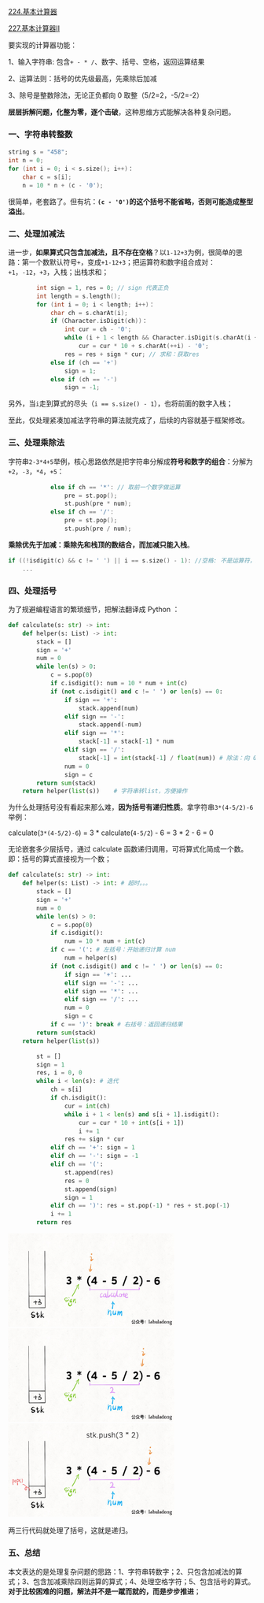 [224.基本计算器](https://leetcode-cn.com/problems/basic-calculator)

[227.基本计算器II](https://leetcode-cn.com/problems/basic-calculator-ii)

要实现的计算器功能：

1、输入字符串: 包含`+ - * /`、数字、括号、空格，返回运算结果

2、运算法则：括号的优先级最高，先乘除后加减

3、除号是整数除法，无论正负都向 0 取整（5/2=2，-5/2=-2）

**层层拆解问题，化整为零，逐个击破**，这种思维方式能解决各种复杂问题。

### 一、字符串转整数

```cpp
string s = "458";
int n = 0;
for (int i = 0; i < s.size(); i++)：
    char c = s[i];
    n = 10 * n + (c - '0');
```

很简单，老套路了。但有坑：**`(c - '0')`的这个括号不能省略，否则可能造成整型溢出**。

### 二、处理加减法

进一步，**如果算式只包含加减法，且不存在空格**？以`1-12+3`为例，很简单的思路：第一个数默认符号`+`，变成`+1-12+3`；把运算符和数字组合成对：`+1`，`-12`，`+3`，入栈；出栈求和；

```cpp
        int sign = 1, res = 0; // sign 代表正负
        int length = s.length();
        for (int i = 0; i < length; i++)：
            char ch = s.charAt(i);
            if (Character.isDigit(ch))：
                int cur = ch - '0';
                while (i + 1 < length && Character.isDigit(s.charAt(i + 1)))
                    cur = cur * 10 + s.charAt(++i) - '0';
                res = res + sign * cur; // 求和：获取res
            else if (ch == '+')
                sign = 1;
            else if (ch == '-')
                sign = -1;
```

另外，当`i`走到算式的尽头（`i == s.size() - 1`），也将前面的数字入栈；

至此，仅处理紧凑加减法字符串的算法就完成了，后续的内容就基于框架修改。

### 三、处理乘除法

字符串`2-3*4+5`举例，核心思路依然是把字符串分解成**符号和数字的组合**：分解为`+2`，`-3`，`*4`，`+5`：

```cpp
            else if ch == '*': // 取前一个数字做运算
                pre = st.pop();
                st.push(pre * num);
            else if ch == '/':
                pre = st.pop();
                st.push(pre / num);
```

**乘除优先于加减：乘除先和栈顶的数结合，而加减只能入栈**。

```cpp
if ((!isdigit(c) && c != ' ') || i == s.size() - 1): //空格: 不是运算符，应该忽略
    ...
```

### 四、处理括号

为了规避编程语言的繁琐细节，把解法翻译成 Python ：

```python
def calculate(s: str) -> int:
    def helper(s: List) -> int:
        stack = []
        sign = '+'
        num = 0
        while len(s) > 0:
            c = s.pop(0)
            if c.isdigit(): num = 10 * num + int(c)
            if (not c.isdigit() and c != ' ') or len(s) == 0:
                if sign == '+':
                    stack.append(num)
                elif sign == '-':
                    stack.append(-num)
                elif sign == '*':
                    stack[-1] = stack[-1] * num
                elif sign == '/':
                    stack[-1] = int(stack[-1] / float(num)) # 除法：向 0 取整
                num = 0
                sign = c
        return sum(stack)
    return helper(list(s))    # 字符串转list，方便操作
```

为什么处理括号没有看起来那么难，**因为括号有递归性质**。拿字符串`3*(4-5/2)-6`举例：

calculate(`3*(4-5/2)-6`)
= 3 * calculate(`4-5/2`) - 6
= 3 * 2 - 6
= 0

无论嵌套多少层括号，通过 calculate 函数递归调用，可将算式化简成一个数。即：括号的算式直接视为一个数；

```python
def calculate(s: str) -> int:
    def helper(s: List) -> int: # 超时。。。
        stack = []
        sign = '+'
        num = 0
        while len(s) > 0:
            c = s.pop(0)
            if c.isdigit():
                num = 10 * num + int(c)
            if c == '(': # 左括号：开始递归计算 num
                num = helper(s)
            if (not c.isdigit() and c != ' ') or len(s) == 0:
                if sign == '+': ...
                elif sign == '-': ... 
                elif sign == '*': ...
                elif sign == '/': ...
                num = 0
                sign = c
            if c == ')': break # 右括号：返回递归结果
        return sum(stack)
    return helper(list(s))
```

```python
        st = []
        sign = 1
        res, i = 0, 0 
        while i < len(s): # 迭代
            ch = s[i]
            if ch.isdigit():
                cur = int(ch)
                while i + 1 < len(s) and s[i + 1].isdigit():
                    cur = cur * 10 + int(s[i + 1])
                    i += 1
                res += sign * cur
            elif ch == '+': sign = 1
            elif ch == '-': sign = -1
            elif ch == '(':
                st.append(res)
                res = 0
                st.append(sign)
                sign = 1
            elif ch == ')': res = st.pop(-1) * res + st.pop(-1)
            i += 1
        return res
```

<img src="../pictures/calculator/4.jpg" style="zoom:33%;" />

<img src="../pictures/calculator/5.jpg" style="zoom:33%;" />

<img src="../pictures/calculator/6.jpg" style="zoom:33%;" />

两三行代码就处理了括号，这就是递归。

### 五、总结

本文表达的是处理复杂问题的思路：1、字符串转数字；2、只包含加减法的算式；3、包含加减乘除四则运算的算式；4、处理空格字符；5、包含括号的算式。**对于比较困难的问题，解法并不是一蹴而就的，而是步步推进**；
